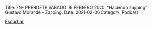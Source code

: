Title: EN- PRÉNDETE SÁBADO 06 FEBRERO 2020. “Haciendo zapping” Gustavo Morandé - Zapping.
Date: 2021-02-06
Category: Podcast

<a href="https://s.danilorca.com/2021-02-06.mp3" type="audio/mpeg">
Escuchar
</a>
